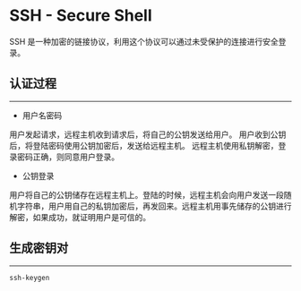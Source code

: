 # SSH - Secure Shell 

SSH 是一种加密的链接协议，利用这个协议可以通过未受保护的连接进行安全登录。

## 认证过程

***

- 用户名密码

用户发起请求，远程主机收到请求后，将自己的公钥发送给用户。
用户收到公钥后，将登陆密码使用公钥加密后，发送给远程主机。
远程主机使用私钥解密，登录密码正确，则同意用户登录。

- 公钥登录

用户将自己的公钥储存在远程主机上。登陆的时候，远程主机会向用户发送一段随机字符串，用户用自己的私钥加密后，再发回来。远程主机用事先储存的公钥进行解密，如果成功，就证明用户是可信的。

## 生成密钥对

***

    ssh-keygen


    
